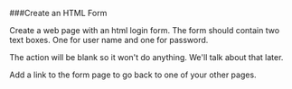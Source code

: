 ###Create an HTML Form

Create a web page with an html login form. The form should contain two text boxes. One for user name and one for password.

The action will be blank so it won't do anything. We'll talk about that later.

Add a link to the form page to go back to one of your other pages.

